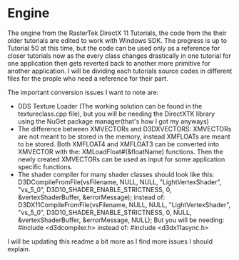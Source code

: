 # Engine
The engine from the RasterTek DirectX 11 Tutorials, the code from the their older tutorials are edited to work with Windows SDK.
The progress is up to Tutorial 50 at this time, but the code can be used only as a reference for closer tutorials now as the every class changes drastically in one tutorial for one application then gets reverted back to another more primitive for another application.
I will be dividing each tutorials source codes in different files for the prople who need a reference for their part.

The important conversion issues I want to note are:
- DDS Texture Loader (The working solution can be found in the textureclass.cpp file), but you will be needing the DirectXTK library using the NuGet package manager(that's how I got my anyways)
- The difference between XMVECTORs and D3DXVECTORS: XMVECTORs are not meant to be stored in the memory, instead XMFLOATs are meant to be stored. Both XMFLOAT4 and XMFLOAT3 can be converted into XMVECTOR with the:
XMLoadFloat#(&floatName)
functions. Then the newly created XMVECTORs can be used as input for some application specific functions.
- The shader compiler for many shader classes should look like this:
D3DCompileFromFile(vsFilename, NULL, NULL, "LightVertexShader", "vs_5_0", D3D10_SHADER_ENABLE_STRICTNESS, 0,
		&vertexShaderBuffer, &errorMessage);
instead of:
D3DX11CompileFromFile(vsFilename, NULL, NULL, "LightVertexShader", "vs_5_0", D3D10_SHADER_ENABLE_STRICTNESS, 0, NULL, 
								   &vertexShaderBuffer, &errorMessage, NULL);
But you will be needing:
#include <d3dcompiler.h>
instead of:
#include <d3dx11async.h>

I will be updating this readme a bit more as I find more issues I should explain.
